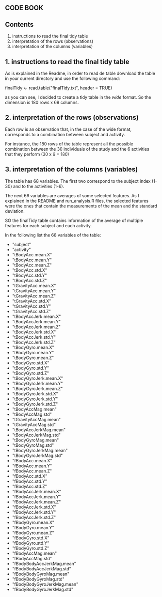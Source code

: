 
## **CODE BOOK**

## Contents


1. instructions to read the final tidy table 
2. interpretation of the rows (observations)
3. interpretation of the columns (variables)

## 1. instructions to read the final tidy table 

As is explained in the Readme, in order to read de table download the table in your current directory and use the following command:

finalTidy <- read.table("finalTidy.txt", header = TRUE)

as you can see, I decided to create a tidy table in the *wide* format. So the
dimension is 180 rows x 68 columns. 


## 2. interpretation of the rows (observations)

Each row is an observation that, in the case of the wide format, corresponds to 
a combination between subject and activity. 

For instance, the 180 rows of the table represent all the possible combination between the 30 individuals of the study and the 6 activities that they perform (30 x 6 = 180)

## 3. interpretation of the columns (variables)

The table has 68 variables. The  first two correspond to the subject index (1-30)
and to the activities (1-6). 

The next 66 variables are averages of some selected features. As I explained in the README and run_analysis.R files, the selected features were the ones that contain the measurements  of the mean and the standard deviation. 

SO the finalTidy table contains information of the average of multiple features for
each subject and each activity.


In the following list the 68 variables of the table:


* "subject"                   
* "activity"                  
* "tBodyAcc.mean.X"
* "tBodyAcc.mean.Y"
* "tBodyAcc.mean.Z" 
* "tBodyAcc.std.X"           
* "tBodyAcc.std.Y"
* "tBodyAcc.std.Z" 
* "tGravityAcc.mean.X"       
* "tGravityAcc.mean.Y" 
* "tGravityAcc.mean.Z"  
* "tGravityAcc.std.X"        
* "tGravityAcc.std.Y"
* "tGravityAcc.std.Z"     
* "tBodyAccJerk.mean.X"      
* "tBodyAccJerk.mean.Y"  
* "tBodyAccJerk.mean.Z"      
* "tBodyAccJerk.std.X"       
* "tBodyAccJerk.std.Y"     
* "tBodyAccJerk.std.Z"    
* "tBodyGyro.mean.X"         
* "tBodyGyro.mean.Y"    
* "tBodyGyro.mean.Z" 
* "tBodyGyro.std.X"          
* "tBodyGyro.std.Y"
* "tBodyGyro.std.Z"
* "tBodyGyroJerk.mean.X"     
* "tBodyGyroJerk.mean.Y"
* "tBodyGyroJerk.mean.Z"
* "tBodyGyroJerk.std.X"      
* "tBodyGyroJerk.std.Y"
* "tBodyGyroJerk.std.Z"
* "tBodyAccMag.mean"         
* "tBodyAccMag.std"
* "tGravityAccMag.mean"
* "tGravityAccMag.std"       
* "tBodyAccJerkMag.mean" 
* "tBodyAccJerkMag.std"
* "tBodyGyroMag.mean"        
* "tBodyGyroMag.std"
* "tBodyGyroJerkMag.mean"  
* "tBodyGyroJerkMag.std"     
* "fBodyAcc.mean.X"          
* "fBodyAcc.mean.Y"   
* "fBodyAcc.mean.Z"          
* "fBodyAcc.std.X"  
* "fBodyAcc.std.Y"         
* "fBodyAcc.std.Z"           
* "fBodyAccJerk.mean.X"  
* "fBodyAccJerk.mean.Y"   
* "fBodyAccJerk.mean.Z"      
* "fBodyAccJerk.std.X"     
* "fBodyAccJerk.std.Y"  
* "fBodyAccJerk.std.Z"       
* "fBodyGyro.mean.X"         
* "fBodyGyro.mean.Y"      
* "fBodyGyro.mean.Z"         
* "fBodyGyro.std.X"          
* "fBodyGyro.std.Y"    
* "fBodyGyro.std.Z"          
* "fBodyAccMag.mean"         
* "fBodyAccMag.std"  
* "fBodyBodyAccJerkMag.mean" 
* "fBodyBodyAccJerkMag.std" 
* "fBodyBodyGyroMag.mean"
* "fBodyBodyGyroMag.std"     
* "fBodyBodyGyroJerkMag.mean"
* "fBodyBodyGyroJerkMag.std" 
